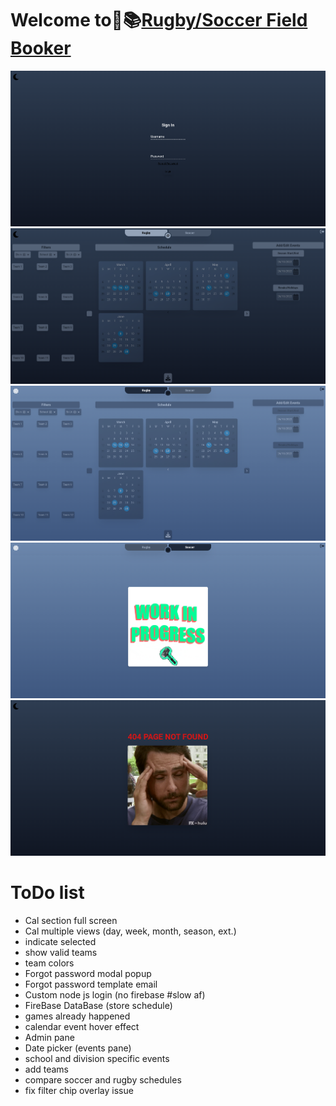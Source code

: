 # Welcome to🏉📚[Rugby/Soccer Field Booker](https://fieldbooker.netlify.app)

![basics](./src/assets/images/screenshot.png)
![basics](./src/assets/images/screenshot2.png)
![basics](./src/assets/images/screenshot3.png)
![basics](./src/assets/images/screenshot4.png)
![basics](./src/assets/images/screenshot1.png)

# ToDo list
- Cal section full screen
- Cal multiple views (day, week, month, season, ext.)
- indicate selected
- show valid teams
- team colors
- Forgot password modal popup
- Forgot password template email
- Custom node js login (no firebase #slow af)
- FireBase DataBase (store schedule)
- games already happened
- calendar event hover effect
- Admin pane 
- Date picker (events pane)
- school and division specific events 
- add teams 
- compare soccer and rugby schedules
- fix filter chip overlay issue
